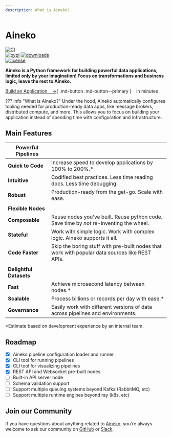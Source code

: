 ```yaml
---
description: What is Aineko?
---
```


# Aineko
[![CI](https://circleci.com/gh/aineko-dev/aineko/tree/develop.svg?style=svg)](https://app.circleci.com/pipelines/github/aineko-dev)<br>
[![pypi](https://img.shields.io/pypi/v/aineko.svg)](https://pypi.python.org/pypi/aineko)
[![downloads](https://static.pepy.tech/badge/aineko/month)](https://pepy.tech/project/aineko)<br>
[![license](https://img.shields.io/badge/License-Apache_2.0-blue.svg)](https://github.com/aineko-dev/aineko/blob/develop/LICENSE)

**Aineko is a Python framework for building powerful data applications, limited only by your imagination! Focus on **transformations and business logic**, leave the rest to Aineko.**

[Build an Application &ensp; →](./quickstart.md){ .md-button .md-button--primary } &ensp; in minutes


??? info "What is Aineko?"
    Under the hood, Aineko automatically configures tooling needed for production-ready data apps, like message brokers, distributed compute, and more. This allows you to focus on building your application instead of spending time with configuration and infrastructure.

## Main Features

| Powerful Pipelines | |
| --- | --- |
| **Quick to Code** | Increase speed to develop applications by 100% to 200%.* |
| **Intuitive** | Codified best practices. Less time reading docs. Less time debugging. |
| **Robust** | Production-ready from the get-go. Scale with ease. |
| |
| **Flexible Nodes**  | |
| **Composable** | Reuse nodes you've built. Reuse python code. Save time by *not* re-inventing the wheel. |
| **Stateful** | Work with simple logic. Work with complex logic. Aineko supports it all. |
| **Code Faster** | Skip the boring stuff with pre-built nodes that work with popular data sources like REST APIs. |
| |
| **Delightful Datasets** || |
| **Fast** | Achieve microsecond latency between nodes.* |
| **Scalable** | Process billions or records per day with ease.* |
| **Governance** | Easily work with different versions of data across pipelines and environments. |

*Estimate based on development experience by an internal team.


## Roadmap

- [x] Aineko pipeline configuration loader and runner
- [x] CLI tool for running pipelines
- [x] CLI tool for visualizing pipelines
- [x] REST API and Websocket pre-built nodes
- [ ] Built-in API server node
- [ ] Schema validation support
- [ ] Support multiple queuing systems beyond Kafka (RabbitMQ, etc)
- [ ] Support multiple runtime engines beyond ray (k8s, etc)

## Join our Community

If you have questions about anything related to [Aineko](https://www.aineko.dev/), you're always welcome to ask our community on [GitHub](https://github.com/aineko-dev) or [Slack](https://join.slack.com/t/aineko-dev/shared\_invite/zt-23yuq8mrl-uZavRQKGFltxLZLCqcQZaQ).
